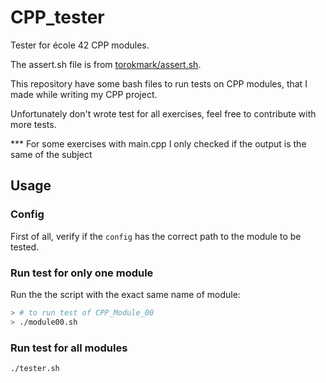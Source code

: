 # CPP_tester
Tester for école 42 CPP modules.

The assert.sh file is from [torokmark/assert.sh](https://github.com/torokmark/assert.sh).

This repository have some bash files to run tests on CPP modules, that I made while writing my CPP project.

Unfortunately don't wrote test for all exercises, feel free to contribute with more tests.

*** For some exercises with main.cpp I only checked if the output is the same of the subject 

## Usage

### Config

First of all, verify if the `config` has the correct path to the module to be tested.

### Run test for only one module

Run the the script with the exact same name of module:

```bash
> # to run test of CPP_Module_00
> ./module00.sh
```

### Run test for all modules

```bash
./tester.sh
```



